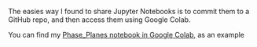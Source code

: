 The easies way I found to share Jupyter Notebooks is to commit them to a GitHub repo, and then access them using Google Colab.

You can find my [Phase_Planes notebook in Google Colab](https://colab.research.google.com/github/migueltorrescosta/tutor/blob/master/Phase_Planes.ipynb), as an example